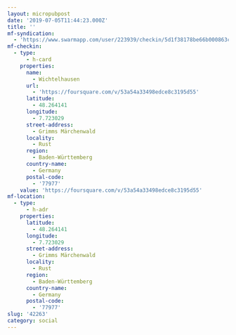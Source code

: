 ```yaml
---
layout: micropubpost
date: '2019-07-05T11:44:23.000Z'
title: ''
mf-syndication:
  - 'https://www.swarmapp.com/user/223939/checkin/5d1f38178be66b000863c4df'
mf-checkin:
  - type:
      - h-card
    properties:
      name:
        - Wichtelhausen
      url:
        - 'https://foursquare.com/v/53a54a33498edce8c3195d55'
      latitude:
        - 48.264141
      longitude:
        - 7.723029
      street-address:
        - Grimms Märchenwald
      locality:
        - Rust
      region:
        - Baden-Württemberg
      country-name:
        - Germany
      postal-code:
        - '77977'
    value: 'https://foursquare.com/v/53a54a33498edce8c3195d55'
mf-location:
  - type:
      - h-adr
    properties:
      latitude:
        - 48.264141
      longitude:
        - 7.723029
      street-address:
        - Grimms Märchenwald
      locality:
        - Rust
      region:
        - Baden-Württemberg
      country-name:
        - Germany
      postal-code:
        - '77977'
slug: '42263'
category: social
---
```


